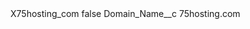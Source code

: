 <?xml version="1.0" encoding="UTF-8"?>
<CustomMetadata xmlns="http://soap.sforce.com/2006/04/metadata" xmlns:xsi="http://www.w3.org/2001/XMLSchema-instance" xmlns:xsd="http://www.w3.org/2001/XMLSchema">
    <label>X75hosting_com</label>
    <protected>false</protected>
    <values>
        <field>Domain_Name__c</field>
        <value xsi:type="xsd:string">75hosting.com</value>
    </values>
</CustomMetadata>
